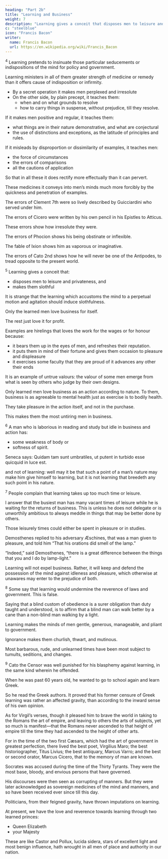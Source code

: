 ```yaml
---
heading: "Part 2b"
title: "Learning and Business"
weight: 7
description: "Learning gives a conceit that disposes men to leisure and privateness"
c: "steelblue"
icon: "Francis Bacon"
writer:
  name: Francis Bacon
  url: https://en.wikipedia.org/wiki/Francis_Bacon
---
```




<sup>4</sup> Learning pretends to insinuate those particular seducements or indispositions of the mind for policy and government.

<!-- , which ; if it be granted that any such thing be, it must be remembered withal that  -->

Learning ministers in all of them greater strength of medicine or remedy than it offers cause of indisposition or infirmity. 
- By a secret operation it makes men perplexed and irresolute
- On the other side, by plain precept, it teaches them:
  - when and on what grounds to resolve 
  - how to carry things in suspense, without prejudice, till they resolve.  

If it makes men positive and regular, it teaches them:
- what things are in their nature demonstrative, and what are conjectural
- the use of distinctions and exceptions, as the latitude of principles and rules.  

If it misleads by disproportion or dissimilarity of examples, it teaches men:
- the force of circumstances
- the errors of comparisons
- all the cautions of application

So that in all these it does rectify more effectually than it can pervert.  

These medicines it conveys into men’s minds much more forcibly by the quickness and penetration of examples. 

The errors of Clement 7th were so lively described by Guicciardini who served under him.

The errors of Cicero were written by his own pencil in his Epistles to Atticus.

These errors show how irresolute they were.

<!-- , and he will fly apace from being irresolute. -->

The errors of Phocion shows his being obstinate or inflexible.  

The fable of Ixion shows him as vaporous or imaginative.  

The errors of Cato 2nd shows how he will never be one of the Antipodes, to tread opposite to the present world.


<sup>5</sup> Learning gives a conceit that: 
- disposes men to leisure and privateness, and
- makes them slothful

It is strange that the learning which accustoms the mind to a perpetual motion and agitation should induce slothfulness.

Only the learned men love business for itself.

The rest just love it for profit.

Examples are hirelings that loves the work for the wages or for honour because:
- it bears them up in the eyes of men, and refreshes their reputation.
- it puts them in mind of their fortune and gives them occasion to pleasure and displeasure
- it exercises some faculty that they are proud of 
it advances any other their ends

<!-- , and so entertaineth them in good-humour and pleasing conceits towards themselves; or because  -->

It is an example of untrue valours: the valour of some men emerge from what is seen by others who judge by their own designs. 

 <!-- that some men’s valours are in the eyes of them that look on, so such men’s industries are in the eyes of others, or, at least, in regard of their own designments;  -->

Only learned men love business as an action according to nature. To them, business is as agreeable to mental health just as exercise is to bodily health. 

They take pleasure in the action itself, and not in the purchase.

This makes them the most untiring men in business.

  <!-- so that of all men they are the most indefatigable, if it be towards any business which can hold or detain their mind. -->


<sup>6</sup> A man who is laborious in reading and study but idle in business and action has:
- some weakness of body or
- softness of spirit.

Seneca says: Quidam tam sunt umbratiles, ut putent in turbido esse quicquid in luce est.

and not of learning: well may it be that such a point of a man’s nature may make him give himself to learning, but it is not learning that breedeth any such point in his nature.


<sup>7</sup> People complain that learning takes up too much time or leisure.

I answer that the busiest man has many vacant times of leisure while he is waiting for the returns of business. This is unless he does not delegate or is unworthily ambitious to always meddle in things that may be better done by others. 

Those leisurely times could either be spent in pleasure or in studies.

Demosthenes replied to his adversary Æschines, that was a man given to pleasure, and told him “That his orations did smell of the lamp.” 

“Indeed,” said Demosthenes, “there is a great difference between the things that you and I do by lamp-light.”  

Learning will not expel business. Rather, it will keep and defend the possession of the mind against idleness and pleasure, which otherwise at unawares may enter to the prejudice of both.


<sup>8</sup> Some say that learning would undermine the reverence of laws and government. This is false.

 <!-- it is assuredly a mere depravation and calumny, without all shadow of truth.  -->

Saying that a blind custom of obedience is a surer obligation than duty taught and understood, is to affirm that a blind man can walk better by a cane than a non-blind man walking by a light.

Learning makes the minds of men gentle, generous, manageable, and pliant to government.

Ignorance makes them churlish, thwart, and mutinous.

Most barbarous, rude, and unlearned times have been most subject to tumults, seditions, and changes.


<sup>9</sup> Cato the Censor was well punished for his blasphemy against learning, in the same kind wherein he offended.

When he was past 60 years old, he wanted to go to school again and learn Greek.

So he read the Greek authors. It proved that his former censure of Greek learning was rather an affected gravity, than according to the inward sense of his own opinion. 

As for Virgil’s verses, though it pleased him to brave the world in taking to the Romans the art of empire, and leaving to others the arts of subjects, yet so much is manifest—that the Romans never ascended to that height of empire till the time they had ascended to the height of other arts.  

For in the time of the two first Cæsars, which had the art of government in greatest perfection, there lived the best poet, Virgilius Maro; the best historiographer, Titus Livius; the best antiquary, Marcus Varro; and the best or second orator, Marcus Cicero, that to the memory of man are known.  

Socrates was accused during the time of the Thirty Tyrants. They were the most base, bloody, and envious persons that have governed.

<!-- which revolution of state was no sooner over but Socrates, whom they had made a person criminal, was made a person heroical, and his memory accumulate with honours divine and human; -->

His discourses were then seen as corrupting of manners. But they were later acknowledged as sovereign medicines of the mind and manners, and so have been received ever since till this day.  

<!-- Let this, therefore, serve for answer to politiques, which in their humorous severity, or in , have presumed to  -->

Politicians, from their feigned gravity, have thrown imputations on learning.

 <!-- which redargution nevertheless (save that we know not whether our labours may extend to other ages) were not needful for the  -->

At present, we have the love and reverence towards learning through two learned princes: 
- Queen Elizabeth
- your Majesty

These are like Castor and Pollux, lucida sidera, stars of excellent light and most benign influence, hath wrought in all men of place and authority in our nation.
